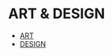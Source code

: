 # ART & DESIGN

- [ART](../LEVEL-2/ART-%26-DESIGN/ART.md)
- [DESIGN](../LEVEL-2/ART-%26-DESIGN/DESIGN.md)
